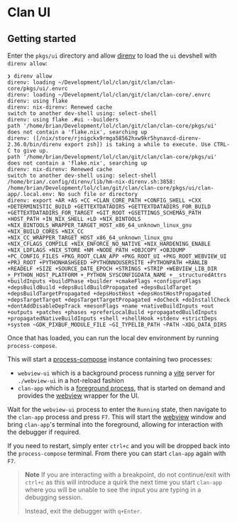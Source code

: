 # Clan UI

## Getting started

Enter the `pkgs/ui` directory and allow [direnv] to load the `ui` devshell with `direnv allow`:

```console
❯ direnv allow
direnv: loading ~/Development/lol/clan/git/clan/clan-core/pkgs/ui/.envrc                                                                                                                                                                  
direnv: loading ~/Development/lol/clan/git/clan/clan-core/.envrc
direnv: using flake
direnv: nix-direnv: Renewed cache
switch to another dev-shell using: select-shell
direnv: using flake .#ui --builders 
path '/home/brian/Development/lol/clan/git/clan/clan-core/pkgs/ui' does not contain a 'flake.nix', searching up
direnv: ([/nix/store/rjnigckx9rmga58562hxw9kr5hynavcd-direnv-2.36.0/bin/direnv export zsh]) is taking a while to execute. Use CTRL-C to give up.
path '/home/brian/Development/lol/clan/git/clan/clan-core/pkgs/ui' does not contain a 'flake.nix', searching up
direnv: nix-direnv: Renewed cache
switch to another dev-shell using: select-shell
/home/brian/.config/direnv/lib/hm-nix-direnv.sh:3858: /home/brian/Development/lol/clan/git/clan/clan-core/pkgs/ui/clan-app/.local.env: No such file or directory
direnv: export +AR +AS +CC +CLAN_CORE_PATH +CONFIG_SHELL +CXX +DETERMINISTIC_BUILD +GETTEXTDATADIRS +GETTEXTDATADIRS_FOR_BUILD +GETTEXTDATADIRS_FOR_TARGET +GIT_ROOT +GSETTINGS_SCHEMAS_PATH +HOST_PATH +IN_NIX_SHELL +LD +NIX_BINTOOLS +NIX_BINTOOLS_WRAPPER_TARGET_HOST_x86_64_unknown_linux_gnu +NIX_BUILD_CORES +NIX_CC +NIX_CC_WRAPPER_TARGET_HOST_x86_64_unknown_linux_gnu +NIX_CFLAGS_COMPILE +NIX_ENFORCE_NO_NATIVE +NIX_HARDENING_ENABLE +NIX_LDFLAGS +NIX_STORE +NM +NODE_PATH +OBJCOPY +OBJDUMP +PC_CONFIG_FILES +PKG_ROOT_CLAN_APP +PKG_ROOT_UI +PKG_ROOT_WEBVIEW_UI +PRJ_ROOT +PYTHONHASHSEED +PYTHONNOUSERSITE +PYTHONPATH +RANLIB +READELF +SIZE +SOURCE_DATE_EPOCH +STRINGS +STRIP +WEBVIEW_LIB_DIR +_PYTHON_HOST_PLATFORM +_PYTHON_SYSCONFIGDATA_NAME +__structuredAttrs +buildInputs +buildPhase +builder +cmakeFlags +configureFlags +depsBuildBuild +depsBuildBuildPropagated +depsBuildTarget +depsBuildTargetPropagated +depsHostHost +depsHostHostPropagated +depsTargetTarget +depsTargetTargetPropagated +doCheck +doInstallCheck +dontAddDisableDepTrack +mesonFlags +name +nativeBuildInputs +out +outputs +patches +phases +preferLocalBuild +propagatedBuildInputs +propagatedNativeBuildInputs +shell +shellHook +stdenv +strictDeps +system ~GDK_PIXBUF_MODULE_FILE ~GI_TYPELIB_PATH ~PATH ~XDG_DATA_DIRS
```

Once that has loaded, you can run the local dev environment by running `process-compose`. 

This will start a [process-compose] instance containing two processes:

* `webview-ui` which is a background process running a [vite] server for `./webview-ui` in a hot-reload fashion
* `clan-app` which is a [foreground process](https://f1bonacc1.github.io/process-compose/launcher/?h=foreground#foreground-processes),
that is started on demand and provides the [webview] wrapper for the UI.

Wait for the `webview-ui` process to enter the `Running` state, then navigate to the `clan-app` process and press `F7`. 
This will start the [webview] window and bring `clan-app`'s terminal into the foreground, allowing for interaction with
the debugger if required. 

If you need to restart, simply enter `ctrl+c` and you will be dropped back into the `process-compose` terminal. 
From there you can start `clan-app` again with `F7`.

> **Note**
> If you are interacting with a breakpoint, do not continue/exit with `ctrl+c` as this will introduce a quirk
> the next time you start `clan-app` where you will be unable to see the input you are typing in a debugging session. 
>
> Instead, exit the debugger with `q+Enter`. 

[direnv]: https://direnv.net/
[process-compose]: https://f1bonacc1.github.io/process-compose/
[vite]: https://vite.dev/ 
[webview]: https://github.com/webview/webview